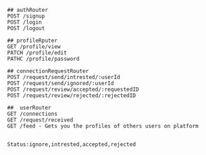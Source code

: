             ## authRouter
            POST /signup
            POST /login
            POST /logout

            ## profileRputer
            GET /profile/view
            PATCH /profile/edit
            PATHC /profile/password

            ## connectionRequestRouter
            POST /request/send/intrested/:userId
            POST /request/send/ignored/:userId
            POST /request/review/accepted/:requestedID
            POST /request/review/rejected/:rejectedID

            ##  userRouter
            GET /connections
            GET /request/received
            GET /feed - Gets you the profiles of others users on platform


            Status:ignore,intrested,accepted,rejected